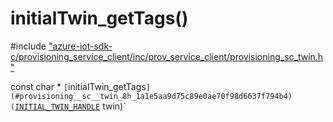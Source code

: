 # initialTwin_getTags()

\#include ["azure-iot-sdk-c/provisioning_service_client/inc/prov_service_client/provisioning_sc_twin.h"](../iot-c-ref-provisioning-sc-twin-h.md)  

const char * `[`initialTwin_getTags`](#provisioning__sc__twin_8h_1a1e5aa9d75c89e0ae70f98d6637f794b4)(`[`INITIAL_TWIN_HANDLE`](#provisioning__sc__twin_8h_1a8230047b4f4613e6691e5a741e65797f) twin)`

